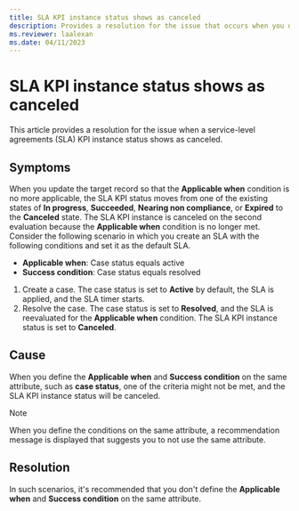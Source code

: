 ```yaml
---
title: SLA KPI instance status shows as canceled
description: Provides a resolution for the issue that occurs when you define the Applicable when and Success condition on the same attribute.
ms.reviewer: laalexan
ms.date: 04/11/2023
---
```

# SLA KPI instance status shows as canceled

This article provides a resolution for the issue when a service-level agreements (SLA) KPI instance status shows as canceled.

## Symptoms

When you update the target record so that the **Applicable when** condition is no more applicable, the SLA KPI status moves from one of the existing states of **In progress**, **Succeeded**, **Nearing non compliance**, or **Expired** to the **Canceled** state. The SLA KPI instance is canceled on the second evaluation because the **Applicable when** condition is no longer met. Consider the following scenario in which you create an SLA with the following conditions and set it as the default SLA.

- **Applicable when**: Case status equals active
- **Success condition**: Case status equals resolved

1. Create a case. The case status is set to **Active** by default, the SLA is applied, and the SLA timer starts.
2. Resolve the case. The case status is set to **Resolved**, and the SLA is reevaluated for the **Applicable when** condition. The SLA KPI instance status is set to **Canceled**.

## Cause

When you define the **Applicable when** and **Success condition** on the same attribute, such as **case status**, one of the criteria might not be met, and the SLA KPI instance status will be canceled.

> [!NOTE]
> When you define the conditions on the same attribute, a recommendation message is displayed that suggests you to not use the same attribute.

## Resolution

In such scenarios, it's recommended that you don't define the **Applicable when** and **Success condition** on the same attribute.
